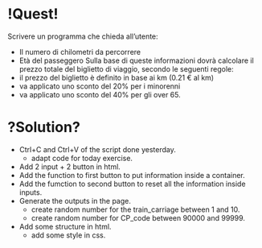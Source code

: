 # !Quest!
Scrivere un programma che chieda all’utente:
- Il numero di chilometri da percorrere
- Età del passeggero Sulla base di queste informazioni dovrà calcolare il prezzo totale del biglietto di viaggio, secondo le seguenti regole:
- il prezzo del biglietto è definito in base ai km (0.21 € al km)
- va applicato uno sconto del 20% per i minorenni
- va applicato uno sconto del 40% per gli over 65.

# ?Solution?
- Ctrl+C and Ctrl+V of the script done yesterday.
    - adapt code for today exercise.
- Add 2 input + 2 button in html.
- Add the function to first button to put information inside a container.
- Add the fumction to second button to reset all the information inside inputs.
- Generate the outputs in the page.
    - create random number for the train_carriage between 1 and 10.
    - create random number for CP_code between 90000 and 99999.
- Add some structure in html.
    - add some style in css.
